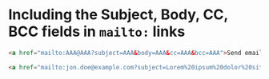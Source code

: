 # Including the Subject, Body, CC, BCC fields in `mailto:` links

```html
<a href="mailto:AAA@AAA?subject=AAA&body=AAA&cc=AAA&bcc=AAA">Send email</a>
```

```html
<a href="mailto:jon.doe@example.com?subject=Lorem%20ipsum%20dolor%20sit%20amet&body=Qui%20minim%20labore%20adipisicing%20minim%20sint%20cillum%20sint%20consectetur%20cupidatat&cc=jane.doe@example.com&bcc=foo.bar@example.com">Send email</a>
```
